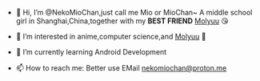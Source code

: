 - 👋 Hi, I’m @NekoMioChan,just call me Mio or MioChan~
A middle school girl in Shanghai,China,together with my **BEST FRIEND** [Molyuu](https://github.com/Molyuu) 😘

- 👀 I’m interested in anime,computer science,and [Molyuu](https://github.com/Molyuu) 🥰
- 🌱 I’m currently learning Android Development
- 📫 How to reach me:
Better use EMail nekomiochan@proton.me 
